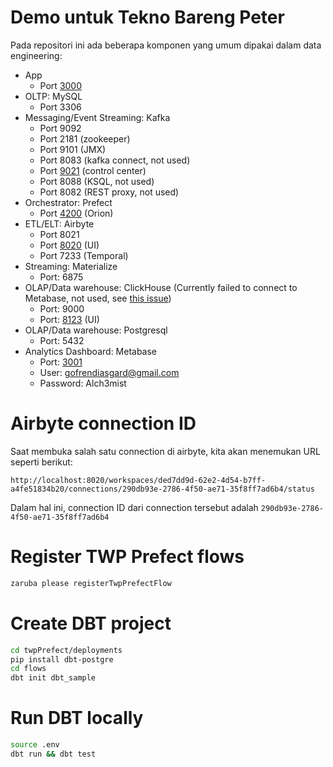 # Demo untuk Tekno Bareng Peter

Pada repositori ini ada beberapa komponen yang umum dipakai dalam data engineering:

- App
    - Port [3000](http://localhost:3000)
- OLTP: MySQL
    - Port 3306
- Messaging/Event Streaming: Kafka
    - Port 9092
    - Port 2181 (zookeeper)
    - Port 9101 (JMX)
    - Port 8083 (kafka connect, not used)
    - Port [9021](http://localhost:9021) (control center)
    - Port 8088 (KSQL, not used)
    - Port 8082 (REST proxy, not used)
- Orchestrator: Prefect
    - Port [4200](http://localhost:4200) (Orion)
- ETL/ELT: Airbyte
    - Port 8021
    - Port [8020](http://localhost:8020) (UI)
    - Port 7233 (Temporal)
- Streaming: Materialize
    - Port: 6875
- OLAP/Data warehouse: ClickHouse (Currently failed to connect to Metabase, not used, see [this issue](https://github.com/enqueue/metabase-clickhouse-driver/issues/101))
    - Port: 9000
    - Port: [8123](http://localhost:8123/play) (UI)
- OLAP/Data warehouse: Postgresql
    - Port: 5432
- Analytics Dashboard: Metabase
    - Port: [3001](http://localhost:3001)
    - User: gofrendiasgard@gmail.com
    - Password: Alch3mist


# Airbyte connection ID

Saat membuka salah satu connection di airbyte, kita akan menemukan URL seperti berikut:

```
http://localhost:8020/workspaces/ded7dd9d-62e2-4d54-b7ff-a4fe51834b20/connections/290db93e-2786-4f50-ae71-35f8ff7ad6b4/status
```

Dalam hal ini, connection ID dari connection tersebut adalah `290db93e-2786-4f50-ae71-35f8ff7ad6b4`

# Register TWP Prefect flows

```bash
zaruba please registerTwpPrefectFlow
```

# Create DBT project

```bash
cd twpPrefect/deployments
pip install dbt-postgre
cd flows
dbt init dbt_sample
```

# Run DBT locally

```bash
source .env
dbt run && dbt test
```
